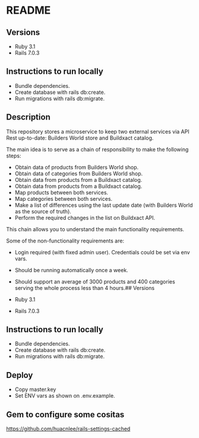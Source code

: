 # README

## Versions

- Ruby 3.1
- Rails 7.0.3

## Instructions to run locally

- Bundle dependencies.
- Create database with rails db:create.
- Run migrations with rails db:migrate.

## Description

This repository stores a microservice to keep two external services via API Rest
up-to-date: Builders World store and Buildxact catalog.

The main idea is to serve as a chain of responsibility to make the following steps:

- Obtain data of products from Builders World shop.
- Obtain data of categories from Builders World shop.
- Obtain data from products from a Buildxact catalog.
- Obtain data from products from a Buildxact catalog.
- Map products between both services.
- Map categories between both services.
- Make a list of differences using the last update date (with Builders World as
the source of truth).
- Perform the required changes in the list on Buildxact API.

This chain allows you to understand the main functionality requirements.

Some of the non-functionality requirements are:

- Login required (with fixed admin user). Credentials could be set via env vars.
- Should be running automatically once a week.
- Should support an average of 3000 products and 400 categories serving the whole
process less than 4 hours.## Versions

- Ruby 3.1
- Rails 7.0.3

## Instructions to run locally

- Bundle dependencies.
- Create database with rails db:create.
- Run migrations with rails db:migrate.

## Deploy

- Copy master.key
- Set ENV vars as shown on .env.example.

## Gem to configure some cositas

https://github.com/huacnlee/rails-settings-cached

